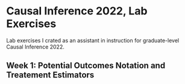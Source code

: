 # Causal Inference 2022, Lab Exercises

Lab exercises I crated as an assistant in instruction for graduate-level Causal Inference 2022.

## Week 1: Potential Outcomes Notation and Treatement Estimators




